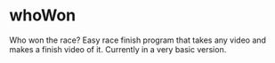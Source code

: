 # whoWon
Who won the race?
Easy race finish program that takes any video and makes a finish video of it. Currently in a very basic version.
